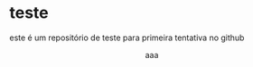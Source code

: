# teste
este é um repositório de teste para primeira tentativa no github

<div align="center">

aaa

</div>
